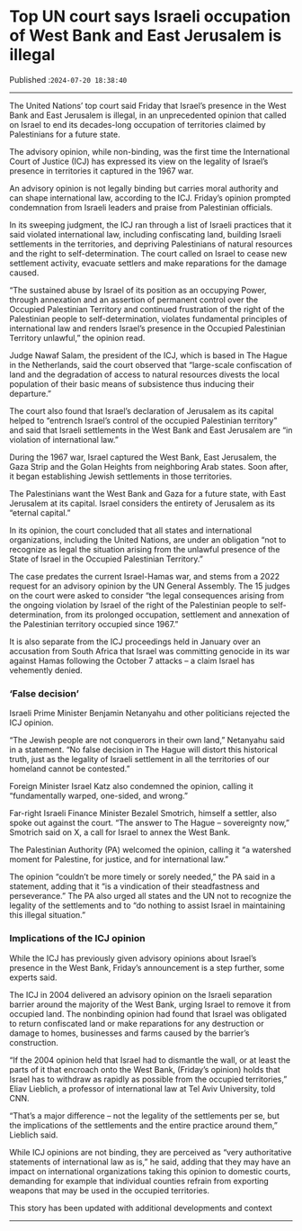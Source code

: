 # Top UN court says Israeli occupation of West Bank and East Jerusalem is illegal

Published :`2024-07-20 18:38:40`

---

The United Nations’ top court said Friday that Israel’s presence in the West Bank and East Jerusalem is illegal, in an unprecedented opinion that called on Israel to end its decades-long occupation of territories claimed by Palestinians for a future state.

The advisory opinion, while non-binding, was the first time the International Court of Justice (ICJ) has expressed its view on the legality of Israel’s presence in territories it captured in the 1967 war.

An advisory opinion is not legally binding but carries moral authority and can shape international law, according to the ICJ. Friday’s opinion prompted condemnation from Israeli leaders and praise from Palestinian officials.

In its sweeping judgment, the ICJ ran through a list of Israeli practices that it said violated international law, including confiscating land, building Israeli settlements in the territories, and depriving Palestinians of natural resources and the right to self-determination. The court called on Israel to cease new settlement activity, evacuate settlers and make reparations for the damage caused.

“The sustained abuse by Israel of its position as an occupying Power, through annexation and an assertion of permanent control over the Occupied Palestinian Territory and continued frustration of the right of the Palestinian people to self-determination, violates fundamental principles of international law and renders Israel’s presence in the Occupied Palestinian Territory unlawful,” the opinion read.

Judge Nawaf Salam, the president of the ICJ, which is based in The Hague in the Netherlands, said the court observed that “large-scale confiscation of land and the degradation of access to natural resources divests the local population of their basic means of subsistence thus inducing their departure.”

The court also found that Israel’s declaration of Jerusalem as its capital helped to “entrench Israel’s control of the occupied Palestinian territory” and said that Israeli settlements in the West Bank and East Jerusalem are “in violation of international law.”

During the 1967 war, Israel captured the West Bank, East Jerusalem, the Gaza Strip and the Golan Heights from neighboring Arab states. Soon after, it began establishing Jewish settlements in those territories.

The Palestinians want the West Bank and Gaza for a future state, with East Jerusalem at its capital. Israel considers the entirety of Jerusalem as its “eternal capital.”

In its opinion, the court concluded that all states and international organizations, including the United Nations, are under an obligation “not to recognize as legal the situation arising from the unlawful presence of the State of Israel in the Occupied Palestinian Territory.”

The case predates the current Israel-Hamas war, and stems from a 2022 request for an advisory opinion by the UN General Assembly. The 15 judges on the court were asked to consider “the legal consequences arising from the ongoing violation by Israel of the right of the Palestinian people to self-determination, from its prolonged occupation, settlement and annexation of the Palestinian territory occupied since 1967.”

It is also separate from the ICJ proceedings held in January over an accusation from South Africa that Israel was committing genocide in its war against Hamas following the October 7 attacks – a claim Israel has vehemently denied.

### ‘False decision’

Israeli Prime Minister Benjamin Netanyahu and other politicians rejected the ICJ opinion.

“The Jewish people are not conquerors in their own land,” Netanyahu said in a statement. “No false decision in The Hague will distort this historical truth, just as the legality of Israeli settlement in all the territories of our homeland cannot be contested.”

Foreign Minister Israel Katz also condemned the opinion, calling it “fundamentally warped, one-sided, and wrong.”

Far-right Israeli Finance Minister Bezalel Smotrich, himself a settler, also spoke out against the court. “The answer to The Hague – sovereignty now,” Smotrich said on X, a call for Israel to annex the West Bank.

The Palestinian Authority (PA) welcomed the opinion, calling it “a watershed moment for Palestine, for justice, and for international law.”

The opinion “couldn’t be more timely or sorely needed,” the PA said in a statement, adding that it “is a vindication of their steadfastness and perseverance.” The PA also urged all states and the UN not to recognize the legality of the settlements and to “do nothing to assist Israel in maintaining this illegal situation.”

### Implications of the ICJ opinion

While the ICJ has previously given advisory opinions about Israel’s presence in the West Bank, Friday’s announcement is a step further, some experts said.

The ICJ in 2004 delivered an advisory opinion on the Israeli separation barrier around the majority of the West Bank, urging Israel to remove it from occupied land. The nonbinding opinion had found that Israel was obligated to return confiscated land or make reparations for any destruction or damage to homes, businesses and farms caused by the barrier’s construction.

“If the 2004 opinion held that Israel had to dismantle the wall, or at least the parts of it that encroach onto the West Bank, (Friday’s opinion) holds that Israel has to withdraw as rapidly as possible from the occupied territories,” Eliav Lieblich, a professor of international law at Tel Aviv University, told CNN.

“That’s a major difference – not the legality of the settlements per se, but the implications of the settlements and the entire practice around them,” Lieblich said.

While ICJ opinions are not binding, they are perceived as “very authoritative statements of international law as is,” he said, adding that they may have an impact on international organizations taking this opinion to domestic courts, demanding for example that individual counties refrain from exporting weapons that may be used in the occupied territories.

This story has been updated with additional developments and context

---

